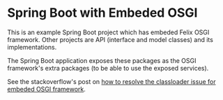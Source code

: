 # Spring Boot with Embeded OSGI
This is an example Spring Boot project which has embeded Felix OSGI framework. Other projects are API (interface and model classes) and its implementations. 

The Spring Boot application exposes these packages as the OSGI framework's extra packages (to be able to use the exposed services).

See the stackoverflow's post on [how to resolve the classloader issue for embeded OSGI framework](https://stackoverflow.com/questions/15270044/consuming-services-from-embedded-osgi-framework).
